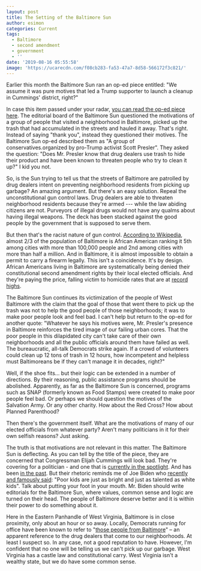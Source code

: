 ```yaml
---
layout: post
title: The Setting of the Baltimore Sun
author: esimon
categories: Current
tags:
  - Baltimore
  - second amendment
  - government
  - ''
date: '2019-08-16 05:55:58'
image: 'https://ucarecdn.com/f08cb283-fa53-47a7-8d58-566172f3c821/'
---
```

Earlier this month the Baltimore Sun ran an op-ed piece entitled: "We assume it was pure motives that led a Trump supporter to launch a cleanup in Cummings' district, right?"  

In case this item passed under your radar, [you can read the op-ed piece here](https://www.baltimoresun.com/opinion/editorial/bs-ed-0808-conservatives-clean-west-baltimore-20190806-hmc2gndnhfhodch4yxromipgnq-story.html).  The editorial board of the Baltimore Sun questioned the motivations of a group of people that visited a neighborhood in Baltimore, picked up the trash that had accumulated in the streets and hauled it away.  That's right.  Instead of saying "thank you", instead they questioned their motives.  The Baltimore Sun op-ed described them as "A group of conservatives.organized by pro-Trump activist Scott Presler".  They asked the question: "Does Mr. Presler know that drug dealers use trash to hide their product and have been known to threaten people who try to clean it up?"  I kid you not.  

So, is the Sun trying to tell us that the streets of Baltimore are patrolled by drug dealers intent on preventing neighborhood residents from picking up garbage?  An amazing argument.  But there's an easy solution.  Repeal the unconstitutional gun control laws.  Drug dealers are able to threaten neighborhood residents because they're armed --- while the law abiding citizens are not.  Purveyors of illegal drugs would not have any qualms about having illegal weapons.  The deck has been stacked against the good people by the government that is supposed to serve them.  

But then that's the racist nature of gun control.  [According to Wikipedia](https://en.wikipedia.org/wiki/List_of_U.S._cities_with_large_African-American_populations), almost 2/3 of the population of Baltimore is African American ranking it 5th among cities with more than 100,000 people and 2nd among cities with more than half a million.  And in Baltimore, it is almost impossible to obtain a permit to carry  a firearm legally.  This isn't a coincidence.  It's by design.  African Americans living in Baltimore are systematically being denied their constitutional second amendment rights by their local elected officials.  And they're paying the price, falling victim to homicide rates that are at [record highs](https://www.baltimoresun.com/news/crime/bs-md-ci-fbi-data-20180924-story.html).  

The Baltimore Sun continues its victimization of the people of West Baltimore with the claim that the goal of those that went there to pick up the trash was not to help the good people of those neighborhoods; it was to make poor people look and feel bad.  I can't help but return to the op-ed for another quote: "Whatever he says his motives were, Mr. Presler's presence in Baltimore reinforces the tired image of our failing urban cores. That the poor people in this dilapidated city can't take care of their own neighborhoods and all the public officials around them have failed as well. The bureaucratic, all-talk Democrats strike again. If a crowd of volunteers could clean up 12 tons of trash in 12 hours, how incompetent and helpless must Baltimoreans be if they can't manage it in decades, right?"    

Well, if the shoe fits... but their logic can be extended in a number of directions.  By their reasoning, public assistance programs should be abolished.  Apparently, as far as the Baltimore Sun is concerned, programs such as SNAP (formerly known as Food Stamps) were created to make poor people feel bad.  Or perhaps we should question the motives of the Salvation Army.  Or any other charity.  How about the Red Cross?  How about Planned Parenthood? 

Then there's the government itself.  What are the motivations of many of our elected officials from whatever party?  Aren't many politicians in it for their own selfish reasons?  Just asking.  

The truth is that motivations are not relevant in this matter.  The Baltimore Sun is deflecting.  As you can tell by the title of the piece, they are concerned that Congressman Elijah Cummings will look bad.  They're covering for a politician - and one that is [currently in the spotlight](https://dailycaller.com/2019/06/05/elijah-cummingss-wife-charity/).   And has been [in the past](https://www.davidharrisjr.com/steven/flashback-elijah-cummings-and-the-three-little-felonies/).  But their rhetoric reminds me of Joe Biden who [recently and famously said](https://www.nytimes.com/2019/08/09/us/politics/joe-biden-poor-kids.html): "Poor kids are just as bright and just as talented as white kids".  Talk about putting your foot in your mouth.  Mr. Biden should write editorials for the Baltimore Sun, where values, common sense and logic are turned on their head.  The people of Baltimore deserve better and it is within their power to do something about it.   

Here in the Eastern Panhandle of West Virginia, Baltimore is in close proximity, only about an hour or so away.  Locally, Democrats running for office have been known to refer to "[those people from Baltimore](https://www.ghostofjefferson.com/archives/2015/04/22/2015-legislative-wrap.html)" – an apparent reference to the drug dealers that come to our neighborhoods.  At least I suspect so.  In any case, not a good reputation to have.  However, I'm confident that no one will be telling us we can't pick up our garbage.   West Virginia has a castle law and constitutional carry.  West Virginia isn't a wealthy state, but we do have some common sense.
